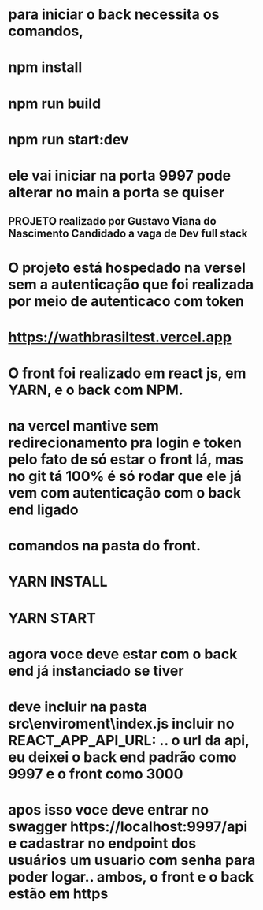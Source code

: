 # para iniciar o back necessita os comandos, 
# npm install
# npm run build
# npm run start:dev
# ele vai iniciar na porta 9997 pode alterar no main a porta se quiser


## PROJETO realizado por Gustavo Viana do Nascimento Candidado a vaga de Dev full stack 

# O projeto está hospedado na versel sem a autenticação que foi realizada por meio de autenticaco com token

# https://wathbrasiltest.vercel.app
# O front foi realizado em react js, em YARN, e o back com NPM. 
# na vercel mantive sem redirecionamento pra login e token pelo fato de só estar o front lá, mas no git tá 100% é só rodar que ele já vem com autenticação com o back end ligado

# comandos na pasta do front.

# YARN INSTALL
# YARN START

# agora voce deve estar com o back end já instanciado se tiver

# deve incluir na pasta   src\enviroment\index.js  incluir no REACT_APP_API_URL: .. o url da api, eu deixei o back end padrão como 9997 e o front como 3000


# apos isso voce deve entrar no swagger https://localhost:9997/api  e cadastrar no endpoint dos usuários um usuario com senha para poder logar.. ambos, o front e o back estão em https 
